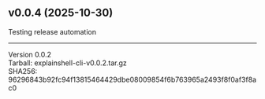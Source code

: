 ## v0.0.4 (2025-10-30)

Testing release automation

---

Version 0.0.2  
Tarball: explainshell-cli-v0.0.2.tar.gz  
SHA256: 96296843b92fc94f13815464429dbe08009854f6b763965a2493f8f0af3f8ac0
